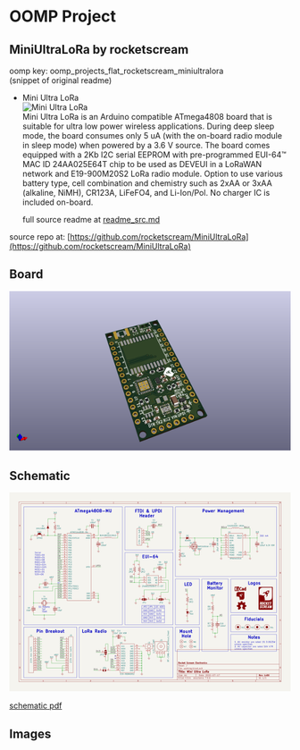 # OOMP Project  
## MiniUltraLoRa  by rocketscream  
  
oomp key: oomp_projects_flat_rocketscream_miniultralora  
(snippet of original readme)  
  
- Mini Ultra LoRa  
![Mini Ultra LoRa](MiniUltraLoRaPinout.jpg)  
Mini Ultra LoRa is an Arduino compatible ATmega4808 board that is suitable for ultra low power wireless applications. During deep sleep mode, the board consumes only 5 uA (with the on-board radio module in sleep mode) when powered by a 3.6 V source. The board comes equipped with a 2Kb I2C serial EEPROM with pre-programmed EUI-64™ MAC ID 24AA025E64T chip to be used as DEVEUI in a LoRaWAN network and E19-900M20S2 LoRa radio module. Option to use various battery type, cell combination and chemistry such as 2xAA or 3xAA (alkaline, NiMH), CR123A, LiFeFO4, and Li-Ion/Pol. No charger IC is included on-board.  
  
  full source readme at [readme_src.md](readme_src.md)  
  
source repo at: [https://github.com/rocketscream/MiniUltraLoRa](https://github.com/rocketscream/MiniUltraLoRa)  
## Board  
  
[![working_3d.png](working_3d_600.png)](working_3d.png)  
## Schematic  
  
[![working_schematic.png](working_schematic_600.png)](working_schematic.png)  
  
[schematic pdf](working_schematic.pdf)  
## Images  
